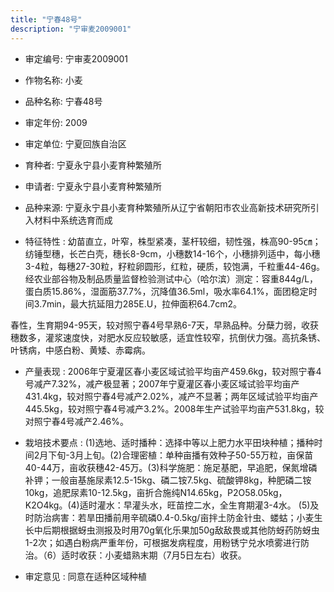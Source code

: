 ```yaml
---
title: "宁春48号"
description: "宁审麦2009001"
---
```

* 审定编号:  宁审麦2009001

*  作物名称:  小麦

*  品种名称:  宁春48号

*  审定年份:  2009

*  审定单位:  宁夏回族自治区

* 育种者:  宁夏永宁县小麦育种繁殖所

*  申请者:  宁夏永宁县小麦育种繁殖所

*  品种来源:  宁夏永宁县小麦育种繁殖所从辽宁省朝阳市农业高新技术研究所引入材料中系统选育而成

*  特征特性 : 
 幼苗直立，叶窄，株型紧凑，茎杆较细，韧性强，株高90-95㎝；纺锤型穗，长芒白壳，穗长8-9cm，小穗数14-16个，小穗排列适中，每小穗3-4粒，每穗27-30粒，籽粒卵圆形，红粒，硬质，较饱满，千粒重44-46g。经农业部谷物及制品质量监督检验测试中心（哈尔滨）测定：容重844g/L，蛋白质15.86%，湿面筋37.7%，沉降值36.5ml，吸水率64.1%，面团稳定时间3.7min，最大抗延阻力285E.U，拉伸面积64.7cm2。
春性，生育期94-95天，较对照宁春4号早熟6-7天，早熟品种。分蘖力弱，收获穗数多，灌浆速度快，对肥水反应较敏感，适宜性较窄，抗倒伏力强。高抗条锈、叶锈病，中感白粉、黄矮、赤霉病。

 
*  产量表现 : 
2006年宁夏灌区春小麦区域试验平均亩产459.6kg，较对照宁春4号减产7.32%，减产极显著；2007年宁夏灌区春小麦区域试验平均亩产431.4kg，较对照宁春4号减产2.02%，减产不显著；两年区域试验平均亩产445.5kg，较对照宁春4号减产3.2%。2008年生产试验平均亩产531.8kg，较对照宁春4号减产2.46%。

*  栽培技术要点 : 
(1)选地、适时播种：选择中等以上肥力水平田块种植；播种时间2月下旬-3月上旬。(2)合理密植：单种亩播有效种子50-55万粒，亩保苗40-44万，亩收获穗42-45万。(3)科学施肥：施足基肥，早追肥，保氮增磷补钾；一般亩基施尿素12.5-15kg、磷二铵7.5kg、硫酸钾8kg，种肥磷二铵10kg，追肥尿素10-12.5kg，亩折合施纯N14.65kg，P2O58.05kg，K2O4kg。(4)适时灌水：早灌头水，旺苗控二水，全生育期灌3-4水。 (5)及时防治病害：若旱田播前用辛硫磷0.4-0.5kg/亩拌土防金针虫、蝼蛄；小麦生长中后期根据蚜虫测报及时用70g氧化乐果加50g敌敌畏或其他防蚜药防蚜虫1-2次；如遇白粉病严重年份，可根据发病程度，用粉锈宁兑水喷雾进行防治。（6）适时收获：小麦蜡熟末期（7月5日左右）收获。

*  审定意见 : 
同意在适种区域种植
